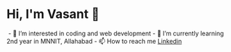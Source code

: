 <!---
sharmavasant/sharmavasant is a ✨ special ✨ repository because its `README.md` (this file) appears on your GitHub profile.
You can click the Preview link to take a look at your changes.
--->
# Hi, I'm Vasant 👋
<img src="">
- 👀 I’m interested in coding and web development
- 🌱 I’m currently learning 2nd year in MNNIT, Allahabad
- 📫 How to reach me <a href="">Linkedin</a>
